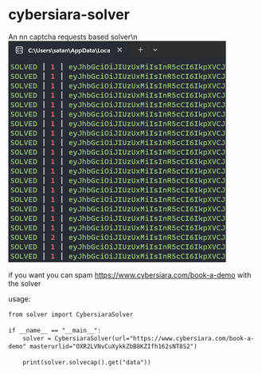 # cybersiara-solver

An nn captcha requests based solver\n
![alt text](https://github.com/gzdzudp/cybersiara-solver/blob/edf18dd49cce455fe2e57f3824fb5ac451e0f6e8/imglol.png)

if you want you can spam https://www.cybersiara.com/book-a-demo with the solver

usage:

```
from solver import CybersiaraSolver

if __name__ == "__main__":
    solver = CybersiaraSolver(url="https://www.cybersiara.com/book-a-demo" masterurlid="OXR2LVNvCuXykkZbB8KZIfh162sNT8S2")

    print(solver.solvecap().get("data"))
```
